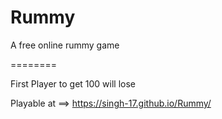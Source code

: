 # Rummy

A free online rummy game

========

First Player to get 100 will lose

Playable at ==> https://singh-17.github.io/Rummy/
